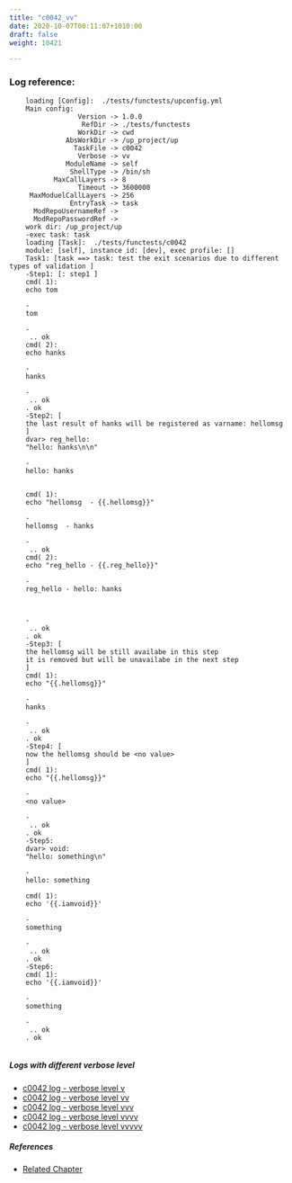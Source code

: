 ```yaml
---
title: "c0042_vv"
date: 2020-10-07T00:11:07+1010:00
draft: false
weight: 10421

---
```


### Log reference: <no value>

```
    loading [Config]:  ./tests/functests/upconfig.yml
    Main config:
                 Version -> 1.0.0
                  RefDir -> ./tests/functests
                 WorkDir -> cwd
              AbsWorkDir -> /up_project/up
                TaskFile -> c0042
                 Verbose -> vv
              ModuleName -> self
               ShellType -> /bin/sh
           MaxCallLayers -> 8
                 Timeout -> 3600000
     MaxModuelCallLayers -> 256
               EntryTask -> task
      ModRepoUsernameRef -> 
      ModRepoPasswordRef -> 
    work dir: /up_project/up
    -exec task: task
    loading [Task]:  ./tests/functests/c0042
    module: [self], instance id: [dev], exec profile: []
    Task1: [task ==> task: test the exit scenarios due to different types of validation ]
    -Step1: [: step1 ]
    cmd( 1):
    echo tom
    
    -
    tom
    
    -
     .. ok
    cmd( 2):
    echo hanks
    
    -
    hanks
    
    -
     .. ok
    . ok
    -Step2: [
    the last result of hanks will be registered as varname: hellomsg
    ]
    dvar> reg_hello:
    "hello: hanks\n\n"
    
    -
    hello: hanks
    
    
    cmd( 1):
    echo "hellomsg  - {{.hellomsg}}"
    
    -
    hellomsg  - hanks
    
    -
     .. ok
    cmd( 2):
    echo "reg_hello - {{.reg_hello}}"
    
    -
    reg_hello - hello: hanks
    
    
    
    -
     .. ok
    . ok
    -Step3: [
    the hellomsg will be still availabe in this step
    it is removed but will be unavailabe in the next step
    ]
    cmd( 1):
    echo "{{.hellomsg}}"
    
    -
    hanks
    
    -
     .. ok
    . ok
    -Step4: [
    now the hellomsg should be <no value>
    ]
    cmd( 1):
    echo "{{.hellomsg}}"
    
    -
    <no value>
    
    -
     .. ok
    . ok
    -Step5:
    dvar> void:
    "hello: something\n"
    
    -
    hello: something
    
    cmd( 1):
    echo '{{.iamvoid}}'
    
    -
    something
    
    -
     .. ok
    . ok
    -Step6:
    cmd( 1):
    echo '{{.iamvoid}}'
    
    -
    something
    
    -
     .. ok
    . ok
    
```

##### Logs with different verbose level
* [c0042 log - verbose level v](../../logs/c0042_v)
* [c0042 log - verbose level vv](../../logs/c0042_vv)
* [c0042 log - verbose level vvv](../../logs/c0042_vvv)
* [c0042 log - verbose level vvvv](../../logs/c0042_vvvv)
* [c0042 log - verbose level vvvvv](../../logs/c0042_vvvvv)

##### References
* [Related Chapter](../../object-oriented/c0042)
